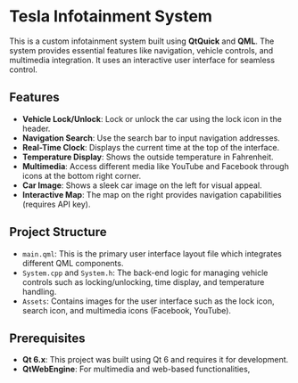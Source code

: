 # Tesla Infotainment System

This is a custom infotainment system built using **QtQuick** and **QML**. The system provides essential features like navigation, vehicle controls, and multimedia integration. It uses an interactive user interface for seamless control.

## Features

- **Vehicle Lock/Unlock**: Lock or unlock the car using the lock icon in the header.
- **Navigation Search**: Use the search bar to input navigation addresses.
- **Real-Time Clock**: Displays the current time at the top of the interface.
- **Temperature Display**: Shows the outside temperature in Fahrenheit.
- **Multimedia**: Access different media like YouTube and Facebook through icons at the bottom right corner.
- **Car Image**: Shows a sleek car image on the left for visual appeal.
- **Interactive Map**: The map on the right provides navigation capabilities (requires API key).

## Project Structure

- `main.qml`: This is the primary user interface layout file which integrates different QML components.
- `System.cpp` and `System.h`: The back-end logic for managing vehicle controls such as locking/unlocking, time display, and temperature handling.
- `Assets`: Contains images for the user interface such as the lock icon, search icon, and multimedia icons (Facebook, YouTube).

## Prerequisites

- **Qt 6.x**: This project was built using Qt 6 and requires it for development.
- **QtWebEngine**: For multimedia and web-based functionalities,

